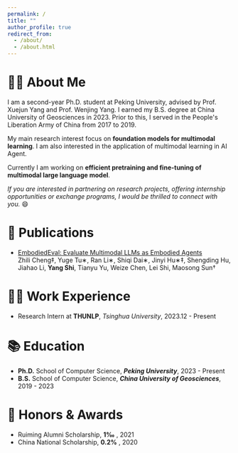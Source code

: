 ```yaml
---
permalink: /
title: ""
author_profile: true
redirect_from: 
  - /about/
  - /about.html
---
```


# 👨‍🎓 About Me
I am a second-year Ph.D. student at Peking University, advised by Prof. Xuejun Yang and Prof. Wenjing Yang. I earned my B.S. degree at China University of Geosciences in 2023. Prior to this, I served in the People's Liberation Army of China from 2017 to 2019.

My main research interest focus on **foundation models for multimodal learning**. I am also interested in the application of multimodal learning in AI Agent.

Currently I am working on **efficient pretraining and fine-tuning of multimodal large language model**.

*If you are interested in partnering on research projects, offering internship opportunities or exchange programs, I would be thrilled to connect with you.* 😄


# 📝 Publications
- [EmbodiedEval: Evaluate Multimodal LLMs as Embodied Agents](https://arxiv.org/html/2501.11858v1)<br>Zhili Cheng‡, Yuge Tu∗, Ran Li∗, Shiqi Dai∗, Jinyi Hu∗‡, Shengding Hu, Jiahao Li, **Yang Shi**, Tianyu Yu, Weize Chen, Lei Shi, Maosong Sun†


# 👨‍💻 Work Experience
- Research Intern at **THUNLP**, *Tsinghua University*, 2023.12 - Present


# 📚 Education
- **Ph.D.** School of Computer Science, ***Peking University***, 2023 - Present
- **B.S.** School of Computer Science, ***China University of Geosciences***, 2019 - 2023


# 🌟 Honors & Awards
- Ruiming Alumni Scholarship, **1‰** , 2021
- China National Scholarship, **0.2%** , 2020
